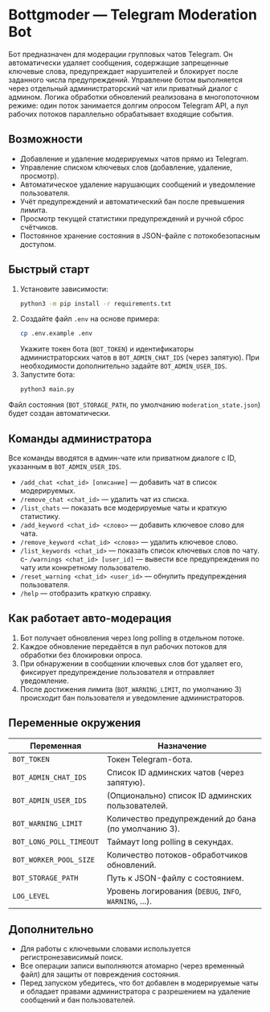 # Bottgmoder — Telegram Moderation Bot

Бот предназначен для модерации групповых чатов Telegram. Он автоматически удаляет сообщения, содержащие запрещенные ключевые слова, предупреждает нарушителей и блокирует после заданного числа предупреждений. Управление ботом выполняется через отдельный администраторский чат или приватный диалог с админом. Логика обработки обновлений реализована в многопоточном режиме: один поток занимается долгим опросом Telegram API, а пул рабочих потоков параллельно обрабатывает входящие события.

## Возможности

- Добавление и удаление модерируемых чатов прямо из Telegram.
- Управление списком ключевых слов (добавление, удаление, просмотр).
- Автоматическое удаление нарушающих сообщений и уведомление пользователя.
- Учёт предупреждений и автоматический бан после превышения лимита.
- Просмотр текущей статистики предупреждений и ручной сброс счётчиков.
- Постоянное хранение состояния в JSON-файле с потокобезопасным доступом.

## Быстрый старт

1. Установите зависимости:
   ```bash
   python3 -m pip install -r requirements.txt
   ```
2. Создайте файл `.env` на основе примера:
   ```bash
   cp .env.example .env
   ```
   Укажите токен бота (`BOT_TOKEN`) и идентификаторы администраторских чатов в `BOT_ADMIN_CHAT_IDS` (через запятую). При необходимости дополнительно задайте `BOT_ADMIN_USER_IDS`.
3. Запустите бота:
   ```bash
   python3 main.py
   ```

Файл состояния (`BOT_STORAGE_PATH`, по умолчанию `moderation_state.json`) будет создан автоматически.

## Команды администратора

Все команды вводятся в админ-чате или приватном диалоге с ID, указанным в `BOT_ADMIN_USER_IDS`.

- `/add_chat <chat_id> [описание]` — добавить чат в список модерируемых.
- `/remove_chat <chat_id>` — удалить чат из списка.
- `/list_chats` — показать все модерируемые чаты и краткую статистику.
- `/add_keyword <chat_id> <слово>` — добавить ключевое слово для чата.
- `/remove_keyword <chat_id> <слово>` — удалить ключевое слово.
- `/list_keywords <chat_id>` — показать список ключевых слов по чату.
c- `/warnings <chat_id> [user_id]` — вывести все предупреждения по чату или конкретному пользователю.
- `/reset_warning <chat_id> <user_id>` — обнулить предупреждения пользователя.
- `/help` — отобразить краткую справку.

## Как работает авто-модерация

1. Бот получает обновления через long polling в отдельном потоке.
2. Каждое обновление передаётся в пул рабочих потоков для обработки без блокировки опроса.
3. При обнаружении в сообщении ключевых слов бот удаляет его, фиксирует предупреждение пользователя и отправляет уведомление.
4. После достижения лимита (`BOT_WARNING_LIMIT`, по умолчанию 3) происходит бан пользователя и уведомление администраторов.

## Переменные окружения

| Переменная | Назначение |
|------------|------------|
| `BOT_TOKEN` | Токен Telegram-бота. |
| `BOT_ADMIN_CHAT_IDS` | Список ID админских чатов (через запятую). |
| `BOT_ADMIN_USER_IDS` | (Опционально) список ID админских пользователей. |
| `BOT_WARNING_LIMIT` | Количество предупреждений до бана (по умолчанию 3). |
| `BOT_LONG_POLL_TIMEOUT` | Таймаут long polling в секундах. |
| `BOT_WORKER_POOL_SIZE` | Количество потоков-обработчиков обновлений. |
| `BOT_STORAGE_PATH` | Путь к JSON-файлу с состоянием. |
| `LOG_LEVEL` | Уровень логирования (`DEBUG`, `INFO`, `WARNING`, ...). |

## Дополнительно

- Для работы с ключевыми словами используется регистронезависимый поиск.
- Все операции записи выполняются атомарно (через временный файл) для защиты от повреждения состояния.
- Перед запуском убедитесь, что бот добавлен в модерируемые чаты и обладает правами администратора с разрешением на удаление сообщений и бан пользователей.

